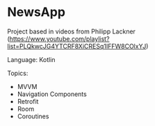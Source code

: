 # NewsApp

Project based in videos from Philipp Lackner (https://www.youtube.com/playlist?list=PLQkwcJG4YTCRF8XiCRESq1IFFW8COlxYJ)

Language: Kotlin

Topics:
- MVVM
- Navigation Components
- Retrofit
- Room
- Coroutines
